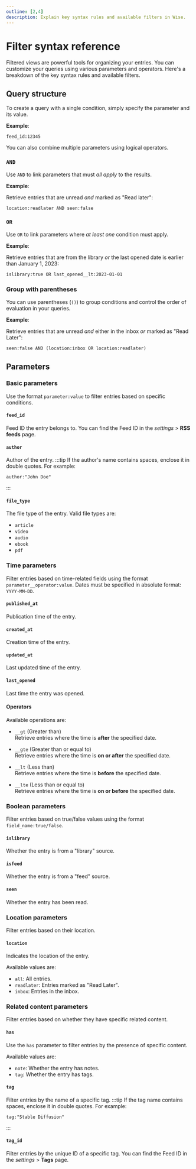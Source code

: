 ```yaml
---
outline: [2,4]
description: Explain key syntax rules and available filters in Wise.
---
```

# Filter syntax reference

Filtered views are powerful tools for organizing your entries. You can customize your queries using various parameters and operators. Here's a breakdown of the key syntax rules and available filters.

## Query structure
To create a query with a single condition, simply specify the parameter and its value.

**Example**:
```
feed_id:12345
```

You can also combine multiple parameters using logical operators.

### `AND`
Use `AND` to link parameters that must *all apply* to the results.  

**Example**:

Retrieve entries that are unread *and* marked as "Read later":
```
location:readlater AND seen:false
```

### `OR`
Use `OR` to link parameters where *at least one* condition must apply.

**Example**:

Retrieve entries that are from the library *or* the last opened date is earlier than January 1, 2023:
```
islibrary:true OR last_opened__lt:2023-01-01
```

### Group with parentheses
You can use parentheses (`()`) to group conditions and control the order of evaluation in your queries.

**Example**:

Retrieve entries that are unread *and* either in the inbox *or* marked as "Read Later":
```
seen:false AND (location:inbox OR location:readlater)
```
## Parameters

### Basic parameters
Use the format `parameter:value` to filter entries based on specific conditions.

#### `feed_id`
Feed ID the entry belongs to.
You can find the Feed ID in the <i class="material-symbols-outlined">settings</i> > **RSS feeds** page.

#### `author`
Author of the entry.
:::tip
If the author's name contains spaces, enclose it in double quotes. For example:
```
author:"John Doe"
```
:::
#### `file_type`
The file type of the entry.
Valid file types are:
- `article`
- `video`
- `audio`
- `ebook`
- `pdf`

### Time parameters
Filter entries based on time-related fields using the format `parameter__operator:value`. Dates must be specified in absolute format: `YYYY-MM-DD`.

#### `published_at`
Publication time of the entry.

#### `created_at`
Creation time of the entry.

#### `updated_at`
Last updated time of the entry.

#### `last_opened`
Last time the entry was opened.

#### Operators
Available operations are:
- `__gt` (Greater than)<br/>
  Retrieve entries where the time is **after** the specified date.

- `__gte` (Greater than or equal to)<br/>
  Retrieve entries where the time is **on or after** the specified date.

- `__lt` (Less than)<br/>
  Retrieve entries where the time is **before** the specified date.

- `__lte` (Less than or equal to)<br/>
  Retrieve entries where the time is **on or before** the specified date.

### Boolean parameters
Filter entries based on true/false values using the format `field_name:true/false`.

#### `islibrary`
Whether the entry is from a "library" source.

#### `isfeed`
Whether the entry is from a "feed" source.

#### `seen`
Whether the entry has been read.

### Location parameters
Filter entries based on their location.

#### `location`
Indicates the location of the entry.

Available values are:
- `all`: All entries.
- `readlater`: Entries marked as "Read Later".
- `inbox`: Entries in the inbox.

### Related content parameters
Filter entries based on whether they have specific related content.

#### `has`
Use the `has` parameter to filter entries by the presence of specific content.

Available values are:
- `note`: Whether the entry has notes.
- `tag`: Whether the entry has tags.

#### `tag`
Filter entries by the name of a specific tag.
:::tip
If the tag name contains spaces, enclose it in double quotes. For example:
```
tag:"Stable Diffusion"
```
:::
#### `tag_id`
Filter entries by the unique ID of a specific tag.
You can find the Feed ID in the <i class="material-symbols-outlined">settings</i> > **Tags** page.
